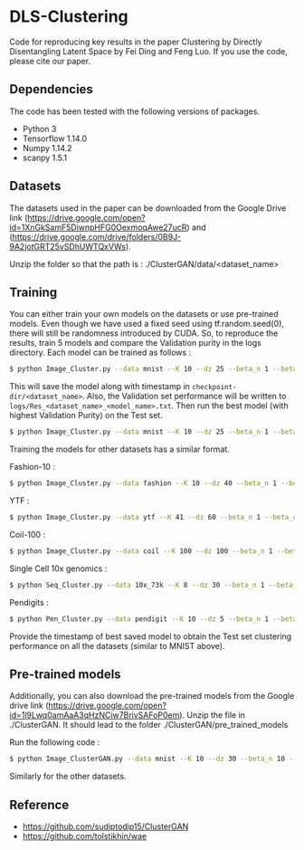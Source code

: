 
# DLS-Clustering

Code for reproducing key results in the paper Clustering by Directly Disentangling Latent Space by Fei Ding and Feng Luo. If you use the code, please cite our paper.

## Dependencies 

The code has been tested with the following versions of packages.

- Python 3
- Tensorflow 1.14.0
- Numpy 1.14.2
- scanpy 1.5.1

## Datasets

The datasets used in the paper can be downloaded from the Google Drive link (https://drive.google.com/open?id=1XnGkSamF5DiwnpHFG0OexmoqAwe27ucR) and (https://drive.google.com/drive/folders/0B9J-9A2jotGRT25vSDhUWTQxVWs).

Unzip the folder so that the path is : ./ClusterGAN/data/<dataset_name>

## Training

You can either train your own models on the datasets or use pre-trained models. Even though we have used a fixed seed using tf.random.seed(0), there will still be randomness introduced by CUDA. So, to reproduce the results, train 5 models and compare the Validation purity in the logs directory. Each model can be trained as follows :

```bash
$ python Image_Cluster.py --data mnist --K 10 --dz 25 --beta_n 1 --beta_c 10 --train True 
```

This will save the model along with timestamp in `checkpoint-dir/<dataset_name>`. Also, the Validation set performance will be written to `logs/Res_<dataset_name>_<model_name>.txt`. Then run the best model (with highest Validation Purity) on the Test set. 


```bash
$ python Image_Cluster.py --data mnist --K 10 --dz 25 --beta_n 1 --beta_c 10 --timestamp <best_timestamp>
```

Training the models for other datasets has a similar format.

Fashion-10 : 
```bash
$ python Image_Cluster.py --data fashion --K 10 --dz 40 --beta_n 1 --beta_c 10 --train True 
```

YTF : 
```bash
$ python Image_Cluster.py --data ytf --K 41 --dz 60 --beta_n 1 --beta_c 10 --train True 
```

Coil-100 : 
```bash
$ python Image_Cluster.py --data coil --K 100 --dz 100 --beta_n 1 --beta_c 10 --train True 
```

Single Cell 10x genomics : 
```bash
$ python Seq_Cluster.py --data 10x_73k --K 8 --dz 30 --beta_n 1 --beta_c 10 --train True 
```

Pendigits : 
```bash
$ python Pen_Cluster.py --data pendigit --K 10 --dz 5 --beta_n 1 --beta_c 10 --train True 
```

Provide the timestamp of best saved model to obtain the Test set clustering performance on all the datasets (similar to MNIST above).

## Pre-trained models

Additionally, you can also download the pre-trained models from the Google drive link (https://drive.google.com/open?id=1l9Lwq0amAaA3qHzNCiw7BrivSAFoP0em). Unzip the file in ./ClusterGAN. It should lead to the folder ./ClusterGAN/pre_trained_models

Run the following code : 

```bash
$ python Image_ClusterGAN.py --data mnist --K 10 --dz 30 --beta_n 10 --beta_c 10 
```

Similarly for the other datasets.



## Reference

- https://github.com/sudiptodip15/ClusterGAN
- https://github.com/tolstikhin/wae

